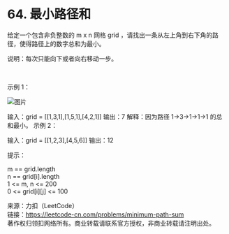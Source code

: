 # 64. 最小路径和

给定一个包含非负整数的 m x n 网格 grid ，请找出一条从左上角到右下角的路径，使得路径上的数字总和为最小。

说明：每次只能向下或者向右移动一步。

 

示例 1：

![图片](https://assets.leetcode.com/uploads/2020/11/05/minpath.jpg)

输入：grid = [[1,3,1],[1,5,1],[4,2,1]]
输出：7
解释：因为路径 1→3→1→1→1 的总和最小。
示例 2：

输入：grid = [[1,2,3],[4,5,6]]
输出：12
 

提示：

m == grid.length<br/>
n == grid[i].length<br/>
1 <= m, n <= 200<br/>
0 <= grid[i][j] <= 100<br/>

来源：力扣（LeetCode）<br/>
链接：https://leetcode-cn.com/problems/minimum-path-sum<br/>
著作权归领扣网络所有。商业转载请联系官方授权，非商业转载请注明出处。